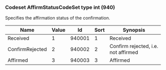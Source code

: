 ### Codeset AffirmStatusCodeSet type int (940)

Specifies the affirmation status of the confirmation.

| Name            | Value | Id     | Sort | Synopsis                            |
|-----------------|-------|--------|------|-------------------------------------|
| Received        | 1     | 940001 | 1    | Received                            |
| ConfirmRejected | 2     | 940002 | 2    | Confirm rejected, i.e. not affirmed |
| Affirmed        | 3     | 940003 | 3    | Affirmed                            |

